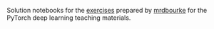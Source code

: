 Solution notebooks for the [exercises](https://github.com/mrdbourke/pytorch-deep-learning/tree/main/extras/exercises) prepared by [mrdbourke](https://github.com/mrdbourke) for the PyTorch deep learning teaching materials.
